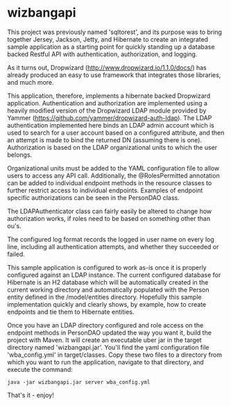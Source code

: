# wizbangapi

This project was previously named 'sqltorest', and its purpose was to bring together Jersey, Jackson, Jetty, and Hibernate to create an integrated sample application as a starting point for quickly standing up a database backed Restful API with authentication, authorization, and logging.

As it turns out, Dropwizard (http://www.dropwizard.io/1.1.0/docs/) has already produced an easy to use framework that integrates those libraries, and much more.

This application, therefore, implements a hibernate backed Dropwizard application. Authentication and authorization are implemented using a heavily modified version of the Dropwizard LDAP module provided by Yammer (https://github.com/yammer/dropwizard-auth-ldap). The LDAP authentication implemented here binds an LDAP admin account which is used to search for a user account based on a configured attribute, and then an attempt is made to bind the returned DN (assuming there is one). Authorization is based on the LDAP organizational units to which the user belongs.

Organizational units must be added to the YAML configuration file to allow users to access any API call. Additionally, the @RolesPermitted annotation can be added to individual endpoint methods in the resource classes to further restrict access to individual endpoints. Examples of endpoint specific authorizations can be seen in the PersonDAO class.

The LDAPAuthenticator class can fairly easily be altered to change how authorization works, if roles need to be based on something other than ou's.

The configured log format records the logged in user name on every log line, including all authentication attempts, and whether they succeeded or failed.

This sample application is configured to work as-is once it is properly configured against an LDAP instance. The current configured database for Hibernate is an H2 database which will be automatically created in the current working directory and automatically populated with the Person entity defined in the /model/entities directory. Hopefully this sample implementation quickly and clearly shows, by example, how to create endpoints and tie them to Hibernate entities.

Once you have an LDAP directory configured and role access on the endpoint methods in PersonDAO updated the way you want it, build the project with Maven. It will create an executable uber jar in the target directory named 'wizbangapi.jar'. You'll find the yaml configuration file 'wba_config.yml' in target/classes. Copy these two files to a directory from which you want to run the application, navigate to that directory, and execute the command:

<code>java -jar wizbangapi.jar server wba_config.yml</code>

That's it - enjoy!
